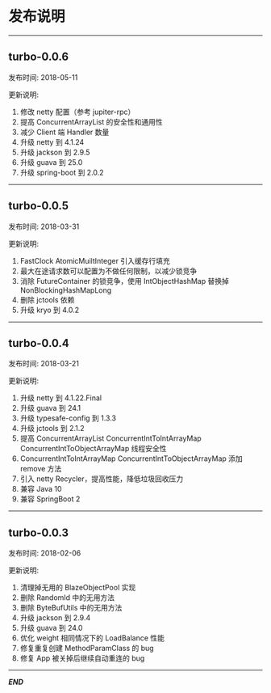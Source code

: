# 发布说明
----------------------------------------------

## turbo-0.0.6
发布时间: 2018-05-11

更新说明: 
1. 修改 netty 配置（参考 jupiter-rpc）
2. 提高 ConcurrentArrayList 的安全性和通用性
3. 减少 Client 端 Handler 数量
4. 升级 netty 到 4.1.24
5. 升级 jackson 到 2.9.5
6. 升级 guava 到 25.0
7. 升级 spring-boot 到 2.0.2

----------------------------------------------

## turbo-0.0.5
发布时间: 2018-03-31

更新说明: 
1. FastClock AtomicMuiltInteger 引入缓存行填充
2. 最大在途请求数可以配置为不做任何限制，以减少锁竞争
3. 消除 FutureContainer 的锁竞争，使用 IntObjectHashMap 替换掉 NonBlockingHashMapLong
4. 删除 jctools 依赖
5. 升级 kryo 到 4.0.2

----------------------------------------------

## turbo-0.0.4
发布时间: 2018-03-21

更新说明: 
1. 升级 netty 到 4.1.22.Final
2. 升级 guava 到 24.1
3. 升级 typesafe-config 到 1.3.3
4. 升级 jctools 到 2.1.2
5. 提高 ConcurrentArrayList ConcurrentIntToIntArrayMap ConcurrentIntToObjectArrayMap 线程安全性
6. ConcurrentIntToIntArrayMap ConcurrentIntToObjectArrayMap 添加 remove 方法
7. 引入 netty Recycler，提高性能，降低垃圾回收压力
8. 兼容 Java 10
9. 兼容 SpringBoot 2

----------------------------------------------

## turbo-0.0.3
发布时间: 2018-02-06

更新说明: 
1. 清理掉无用的 BlazeObjectPool 实现
2. 删除 RandomId 中的无用方法
3. 删除 ByteBufUtils 中的无用方法
4. 升级 jackson 到 2.9.4
5. 升级 guava 到 24.0
6. 优化 weight 相同情况下的 LoadBalance 性能
7. 修复重复创建 MethodParamClass 的 bug
8. 修复 App 被关掉后继续自动重连的 bug

----------------------------------------------

***END***